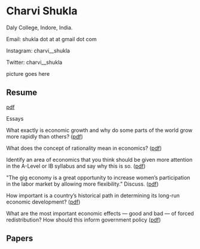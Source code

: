 # Charvi Shukla

Daly College, Indore, India.


Email: shukla dot at at gmail dot com

Instagram: charvi__shukla

Twitter: charvi__shukla

picture goes here

## Resume

[pdf](charvi_resume.pdf)

Essays

What exactly is economic growth and why do some parts of the world grow more rapidly than others? ([pdf](dorian_fisher_economic_growth.pdf))

What does the concept of rationality mean in economics? ([pdf](dorian_fisher_rationality.pdf))

Identify an area of economics that you think should be given more attention in the A-Level or IB syllabus and say why this is so. ([pdf](dorian_fisher_school_education.pdf))

"The gig economy is a great opportunity to increase women’s participation in the labor market by allowing more flexibility." Discuss. ([pdf](financial_times_gig_economies.pdf))

How important is a country’s historical path in determining its long-run economic development? ([pdf](historical_path_london_school_of_economics.pdf))

What are the most important economic effects — good and bad — of forced redistribution? How should this inform government policy ([pdf](john_locke_institute_redistribution_essay.pdf))

## Papers
